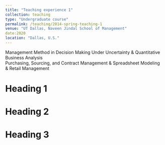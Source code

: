 ```yaml
---
title: "Teaching experience 1"
collection: teaching
type: "Undergraduate course"
permalink: /teaching/2014-spring-teaching-1
venue: "UT Dallas, Naveen Jindal School of Management"
date:2020
location: "Dallas, U.S."
---
```


Management Method in Decision Making Under Uncertainty & Quantitative Business Analysis   
Purchasing, Sourcing, and Contract Management & Spreadsheet Modeling & Retail Management

Heading 1
======

Heading 2
======

Heading 3
======
